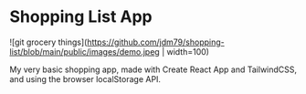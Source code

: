 # Shopping List App

![git grocery things](https://github.com/jdm79/shopping-list/blob/main/public/images/demo.jpeg | width=100)

My very basic shopping app, made with Create React App and TailwindCSS, and using the browser localStorage API.
